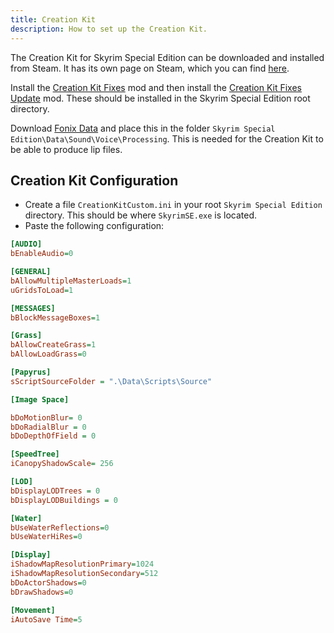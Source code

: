 ```yaml
---
title: Creation Kit
description: How to set up the Creation Kit.
---
```


The Creation Kit for Skyrim Special Edition can be downloaded and installed from Steam. It has its own page on Steam, which you can find [here](https://store.steampowered.com/app/1946180/Skyrim_Special_Edition_Creation_Kit/).

Install the [Creation Kit Fixes](https://www.nexusmods.com/skyrimspecialedition/mods/20061) mod and then install the [Creation Kit Fixes Update](https://www.nexusmods.com/skyrimspecialedition/mods/71371) mod. These should be installed in the Skyrim Special Edition root directory.

Download [Fonix Data](https://www.nexusmods.com/skyrimspecialedition/mods/40971) and place this in the folder `Skyrim Special Edition\Data\Sound\Voice\Processing`. This is needed for the Creation Kit to be able to produce lip files.

## Creation Kit Configuration

- Create a file `CreationKitCustom.ini` in your root `Skyrim Special Edition` directory. This should be where `SkyrimSE.exe` is located.
- Paste the following configuration:

```ini
[AUDIO]
bEnableAudio=0  

[GENERAL]
bAllowMultipleMasterLoads=1
uGridsToLoad=1

[MESSAGES]
bBlockMessageBoxes=1

[Grass]
bAllowCreateGrass=1
bAllowLoadGrass=0

[Papyrus]
sScriptSourceFolder = ".\Data\Scripts\Source"

[Image Space]

bDoMotionBlur= 0
bDoRadialBlur = 0
bDoDepthOfField = 0

[SpeedTree]
iCanopyShadowScale= 256

[LOD]
bDisplayLODTrees = 0
bDisplayLODBuildings = 0

[Water]
bUseWaterReflections=0
bUseWaterHiRes=0

[Display]
iShadowMapResolutionPrimary=1024
iShadowMapResolutionSecondary=512
bDoActorShadows=0
bDrawShadows=0 

[Movement]
iAutoSave Time=5
```